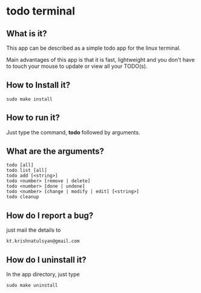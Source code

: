 todo terminal
=============

What is it?
-----------

This app can be described as a simple todo app for the linux terminal.

Main advantages of this app is that it is fast, lightweight and you don't have to touch your mouse to update or view all your TODO(s).

How to Install it?
------------------

```
sudo make install
```

How to run it?
--------------

Just type the command, **todo** followed by arguments.


What are the arguments?
-----------------------

```
todo [all]
todo list [all]
todo add [<string>]
todo <number> [remove | delete]
todo <number> [done | undone]
todo <number> [change | modify | edit] [<string>]
todo cleanup
```

How do I report a bug?
----------------------

just mail the details to

```
kt.krishnatulsyan@gmail.com
```

How do I uninstall it?
----------------------

In the app directory, just type

```
sudo make uninstall
```
